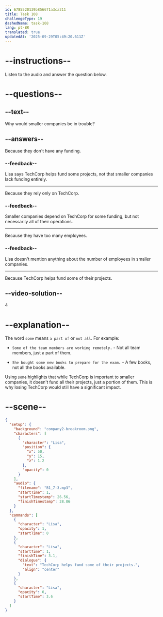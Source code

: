 ```yaml
---
id: 6785520139b856671a3ca311
title: Task 108
challengeType: 19
dashedName: task-108
lang: pt-BR
translated: true
updatedAt: '2025-09-29T05:49:20.611Z'
---
```


<!-- (Audio) Lisa: TechCorp helps fund some of their projects. -->

# --instructions--

Listen to the audio and answer the question below.

# --questions--

## --text--

Why would smaller companies be in trouble?

## --answers--

Because they don't have any funding.

### --feedback--

Lisa says TechCorp helps fund some projects, not that smaller companies lack funding entirely.

---

Because they rely only on TechCorp.

### --feedback--

Smaller companies depend on TechCorp for some funding, but not necessarily all of their operations.

---

Because they have too many employees.

### --feedback--

Lisa doesn't mention anything about the number of employees in smaller companies.

---

Because TechCorp helps fund some of their projects.

## --video-solution--

4

# --explanation--

The word `some` means `a part of` or `not all`. For example:

- `Some of the team members are working remotely.` - Not all team members, just a part of them.

- `She bought some new books to prepare for the exam.` - A few books, not all the books available.

Using `some` highlights that while TechCorp is important to smaller companies, it doesn't fund all their projects, just a portion of them. This is why losing TechCorp would still have a significant impact.

# --scene--

```json
{
  "setup": {
    "background": "company2-breakroom.png",
    "characters": [
      {
        "character": "Lisa",
        "position": {
          "x": 50,
          "y": 15,
          "z": 1.2
        },
        "opacity": 0
      }
    ],
    "audio": {
      "filename": "B1_7-3.mp3",
      "startTime": 1,
      "startTimestamp": 26.56,
      "finishTimestamp": 28.86
    }
  },
  "commands": [
    {
      "character": "Lisa",
      "opacity": 1,
      "startTime": 0
    },
    {
      "character": "Lisa",
      "startTime": 1,
      "finishTime": 3.1,
      "dialogue": {
        "text": "TechCorp helps fund some of their projects.",
        "align": "center"
      }
    },
    {
      "character": "Lisa",
      "opacity": 0,
      "startTime": 3.6
    }
  ]
}
```
